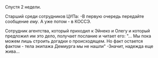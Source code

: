 Спустя 2 недели. 

Старший среди сотрудников ЦУПа:
-В первую очередь передайте сообщение *ему*. А уже потом - в КОССЭ.

Сотрудник агентства, который приходил к Эйнеко и Олегу и который предложил им это дело, получает послание и читает его:
"... Мы пока можем лишь строить догадки о происходящем. Но факт остается фактом - тела экипажа Демиурга мы не нашли"
-Значит, надежда еще жива...

